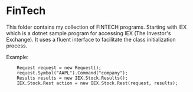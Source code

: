 # FinTech
This folder contains my collection of FINTECH programs. 
Starting with IEX which is a dotnet sample program for accessing IEX 
(The Investor's Exchange).
It uses a fluent interface to facilitate the class initialization process.

Example:

        Request request = new Request();
        request.Symbol("AAPL").Command("company");
        Results results = new IEX.Stock.Results();
        IEX.Stock.Rest action = new IEX.Stock.Rest(request, results);
